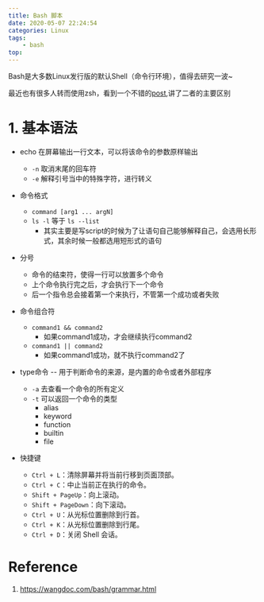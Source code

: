 ```yaml
---
title: Bash 脚本
date: 2020-05-07 22:24:54
categories: Linux
tags:
    - bash
top:
---
```

Bash是大多数Linux发行版的默认Shell（命令行环境），值得去研究一波~

最近也有很多人转而使用zsh，看到一个不错的[post](https://apple.stackexchange.com/questions/361870/what-are-the-practical-differences-between-bash-and-zsh),讲了二者的主要区别

# 1. 基本语法

+ echo 在屏幕输出一行文本，可以将该命令的参数原样输出
    + `-n` 取消末尾的回车符
    + `-e` 解释引号当中的特殊字符，进行转义 
+ 命令格式
    + `command [arg1 ... argN]`
    + `ls -l` 等于 `ls --list`
        + 其实主要是写script的时候为了让语句自己能够解释自己，会选用长形式，其余时候一般都选用短形式的语句
+ 分号
    + 命令的结束符，使得一行可以放置多个命令
    + 上个命令执行完之后，才会执行下一个命令
    + 后一个指令总会接着第一个来执行，不管第一个成功或者失败
+ 命令组合符
    + `command1 && command2` 
        + 如果command1成功，才会继续执行command2
    + `command1 || command2`
        + 如果command1成功，就不执行command2了

+ type命令  -- 用于判断命令的来源，是内置的命令或者外部程序
    + `-a` 去查看一个命令的所有定义
    + `-t` 可以返回一个命令的类型
        + alias
        + keyword
        + function
        + builtin
        + file

+ 快捷键
    + `Ctrl + L`：清除屏幕并将当前行移到页面顶部。
    + `Ctrl + C`：中止当前正在执行的命令。
    + `Shift + PageUp`：向上滚动。
    + `Shift + PageDown`：向下滚动。
    + `Ctrl + U`：从光标位置删除到行首。
    + `Ctrl + K`：从光标位置删除到行尾。
    + `Ctrl + D`：关闭 Shell 会话。

# Reference 
1. https://wangdoc.com/bash/grammar.html 